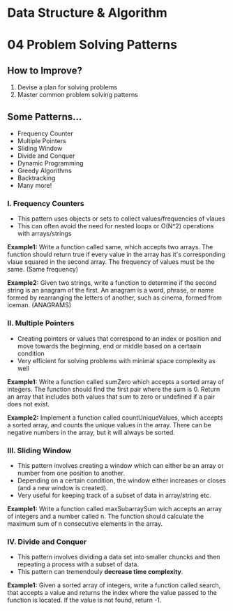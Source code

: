 # Data Structure & Algorithm

# 04 Problem Solving Patterns

## How to Improve?
1. Devise a plan for solving problems
2. Master common problem solving patterns

## Some Patterns...
* Frequency Counter
* Multiple Pointers
* Sliding Window
* Divide and Conquer
* Dynamic Programming
* Greedy Algorithms
* Backtracking
* Many more!

### I. Frequency Counters
* This pattern uses objects or sets to collect values/frequencies of vlaues
* This can often avoid the need for nested loops or O(N^2) operations with arrays/strings

**Example1:** Write a function called same, which accepts two arrays. The function should return true if every value in the array has it's corresponding vlaue squared in the second array. The frequency of values must be the same. (Same frequency)

**Example2:** Given two strings, write a function to determine if the second string is an anagram of the first. An anagram is a word, phrase, or name formed by rearranging the letters of another, such as cinema, formed from iceman. (ANAGRAMS)

### II. Multiple Pointers
* Creating pointers or values that correspond to an index or position and move towards the beginning, end or middle based on a certaain condition
* Very efficient for solving problems with minimal space complexity as well

**Example1:** Write a function called sumZero which accepts a sorted array of integers. The function should find the first pair where the sum is 0. Return an array that includes both values that sum to zero or undefined if a pair does not exist.

**Example2:** Implement a function called countUniqueValues, which accepts a sorted array, and counts the unique values in the array. There can be negative numbers in the array, but it will always be sorted.

### III. Sliding Window
* This pattern involves creating a window which can either be an array or number from one position to another.
* Depending on a certain condition, the window either increases or closes (and a new window is created).
* Very useful for keeping track of a subset of data in array/string etc.

**Example1:** Write a function called maxSubarraySum wich accepts an array of integers and a number called n. The function should calculate the maximum sum of n consecutive elements in the array.

### IV. Divide and Conquer
* This pattern involves dividing a data set into smaller chuncks and then repeating a process with a subset of data.
* This pattern can tremendouly **decrease time complexity**.

**Example1:** Given a sorted array of integers, write a function called search, that accepts a value and returns the index where the value passed to the function is located. If the value is not found, return -1.